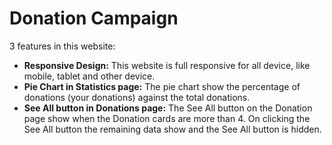 # Donation Campaign

3 features in this website:

- **Responsive Design:** This website is full responsive for all device, like mobile, tablet and other device.
- **Pie Chart in Statistics page:** The pie chart show the percentage of donations (your donations) against the total donations.
- **See All button in Donations page:** The See All button on the Donation page show when the Donation cards are more than 4. On clicking the See All button the remaining data show and the See All button is hidden.

 
